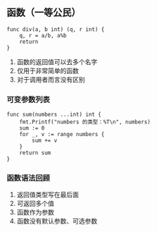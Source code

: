## 函数（一等公民）
```
func div(a, b int) (q, r int) {
	q, r = a/b, a%b
	return
}
```
1. 函数的返回值可以去多个名字
2. 仅用于非常简单的函数
3. 对于调用者而言没有区别

### 可变参数列表
```
func sum(numbers ...int) int {
    fmt.Printf("numbers 的类型：%T\n", numbers)
    sum := 0
    for _, v := range numbers {
        sum += v
    }
    return sum
}
```

### 函数语法回顾
1. 返回值类型写在最后面
2. 可返回多个值
3. 函数作为参数
4. 函数没有默认参数、可选参数




